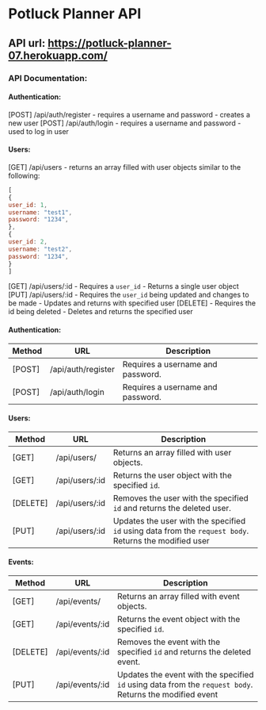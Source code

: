 # Potluck Planner API

## API url: https://potluck-planner-07.herokuapp.com/

### API Documentation:
#### Authentication:

[POST] /api/auth/register - requires a username and password - creates a new user
[POST] /api/auth/login - requires a username and password - used to log in user

#### Users:
[GET] /api/users - returns an array filled with user objects similar to the following: 
```js
[
{
user_id: 1,
username: "test1",
password: "1234",
},
{
user_id: 2,
username: "test2",
password: "1234",
}
]
```
[GET] /api/users/:id - Requires a `user_id` - Returns a single user object
[PUT] /api/users/:id - Requires the `user_id` being updated and changes to be made - Updates and returns with specified user
[DELETE] - Requires the id being deleted - Deletes and returns the specified user
#### Authentication:
| Method   | URL                | Description                                                                                            |
| ------   | --------------     | ------------------------------------------------------------------------------------------------------ |
| [POST]   | /api/auth/register | Requires a username and password.                                                                      |
| [POST]   | /api/auth/login    | Requires a username and password.                                                                      |

#### Users: 
| Method   | URL                | Description                                                                                            |
| ------   | --------------     | ------------------------------------------------------------------------------------------------------ |
| [GET]    | /api/users/        | Returns an array filled with user objects.                                                             |
| [GET]    | /api/users/:id     | Returns the user object with the specified `id`.                                                       |
| [DELETE] | /api/users/:id     | Removes the user with the specified `id` and returns the deleted user.                                 |
| [PUT]    | /api/users/:id     | Updates the user with the specified `id` using data from the `request body`. Returns the modified user |

#### Events: 
| Method   | URL                 | Description                                                                                              |
| ------   | --------------     | --------------------------------------------------------------------------------------------------------- |
| [GET]    | /api/events/        | Returns an array filled with event objects.                                                              |
| [GET]    | /api/events/:id     | Returns the event object with the specified `id`.                                                        |
| [DELETE] | /api/events/:id     | Removes the event with the specified `id` and returns the deleted event.                                 |
| [PUT]    | /api/events/:id     | Updates the event with the specified `id` using data from the `request body`. Returns the modified event |